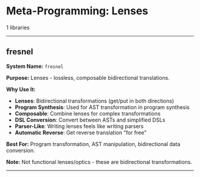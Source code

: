 # Meta-Programming: Lenses

1 libraries

---

## fresnel

**System Name:** `fresnel`

**Purpose:** Lenses - lossless, composable bidirectional translations.

**Why Use It:**
- **Lenses**: Bidirectional transformations (get/put in both directions)
- **Program Synthesis**: Used for AST transformation in program synthesis
- **Composable**: Combine lenses for complex transformations
- **DSL Conversion**: Convert between ASTs and simplified DSLs
- **Parser-Like**: Writing lenses feels like writing parsers
- **Automatic Reverse**: Get reverse translation "for free"

**Best For:** Program transformation, AST manipulation, bidirectional data conversion.

**Note:** Not functional lenses/optics - these are bidirectional transformations.

---


